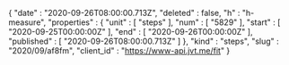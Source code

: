 {
  "date" : "2020-09-26T08:00:00.713Z",
  "deleted" : false,
  "h" : "h-measure",
  "properties" : {
    "unit" : [ "steps" ],
    "num" : [ "5829" ],
    "start" : [ "2020-09-25T00:00:00Z" ],
    "end" : [ "2020-09-26T00:00:00Z" ],
    "published" : [ "2020-09-26T08:00:00.713Z" ]
  },
  "kind" : "steps",
  "slug" : "2020/09/af8fm",
  "client_id" : "https://www-api.jvt.me/fit"
}
